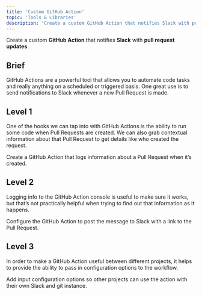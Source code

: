 ```yaml
---
title: 'Custom GitHub Action'
topic: 'Tools & Libraries'
description: 'Create a custom GitHub Action that notifies Slack with pull request updates.'
---
```

Create a custom <strong className="color-blue">GitHub Action</strong> that notifies <strong className="color-purple">Slack</strong> with <strong className="color-purple">pull request updates</strong>.

## Brief

GitHub Actions are a powerful tool that allows you to automate code tasks and really anything on a scheduled or triggered basis. One great use is to send notifications to Slack whenever a new Pull Request is made.

## Level 1

One of the hooks we can tap into with GitHub Actions is the ability to run some code when Pull Requests are created. We can also grab contextual information about that Pull Request to get details like who created the request.

Create a GitHub Action that logs information about a Pull Request when it’s created.

## Level 2

Logging info to the GitHub Action console is useful to make sure it works, but that’s not practically helpful when trying to find out that information as it happens.

Configure the GitHub Action to post the message to Slack with a link to the Pull Request.

## Level 3

In order to make a GitHub Action useful between different projects, it helps to provide the ability to pass in configuration options to the workflow.

Add input configuration options so other projects can use the action with their own Slack and git instance.


